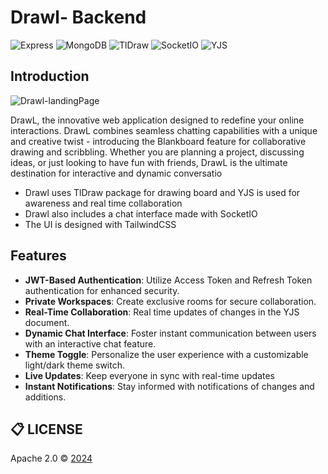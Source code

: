 # Drawl- Backend

![Express](https://img.shields.io/badge/Express-green.svg?style=plastic)
![MongoDB](https://img.shields.io/badge/MongoDB-crimson.svg?style=plastic)
![TlDraw](https://img.shields.io/badge/TlDraw-white.svg?style=plastic)
![SocketIO](https://img.shields.io/badge/SocketIO-maroon.svg?style=plastic)
![YJS](https://img.shields.io/badge/YJS-gray.svg?style=plastic)

## Introduction

![Drawl-landingPage](https://github.com/ankushh14/drawl-frontend/assets/99381987/7eed1d6f-2be9-4cd5-9d45-057e3957e2ed)


DrawL, the innovative web application designed to redefine your online interactions. DrawL combines seamless chatting capabilities with a unique and creative twist - introducing the Blankboard feature for collaborative drawing and scribbling. Whether you are planning a project, discussing ideas, or just looking to have fun with friends, DrawL is the ultimate destination for interactive and dynamic conversatio

- Drawl uses TlDraw package for drawing board and YJS is used for awareness and real time collaboration
- Drawl also includes a chat interface made with SocketIO
- The UI is designed with TailwindCSS

## Features

- **JWT-Based Authentication**: Utilize Access Token and Refresh Token authentication for enhanced security.
- **Private Workspaces**: Create exclusive rooms for secure collaboration.
- **Real-Time Collaboration**: Real time updates of changes in the YJS document.
- **Dynamic Chat Interface**: Foster instant communication between users with an interactive chat feature.
- **Theme Toggle**: Personalize the user experience with a customizable light/dark theme switch.
- **Live Updates**: Keep everyone in sync with real-time updates
- **Instant Notifications**: Stay informed with notifications of changes and additions.

## 📋 LICENSE

Apache 2.0 © [2024](https://github.com/ankushh14/drawl-backend/blob/main/LICENSE)
